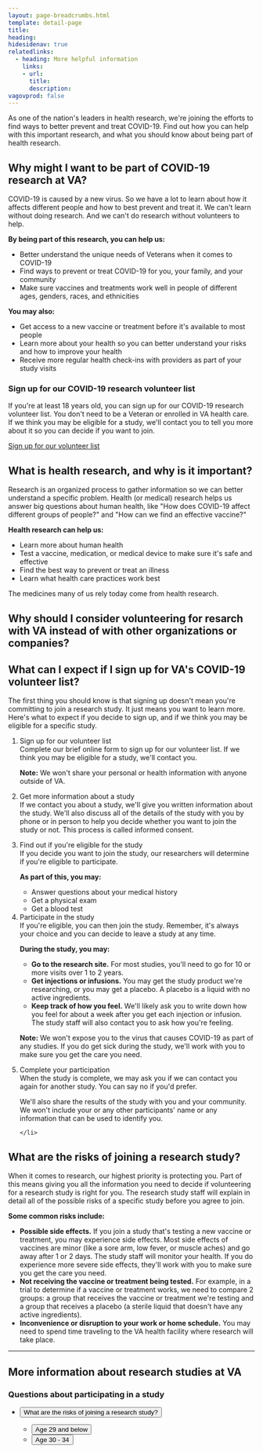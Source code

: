 ```yaml
---
layout: page-breadcrumbs.html
template: detail-page
title:
heading:
hidesidenav: true
relatedlinks:
  - heading: More helpful information
    links:
    - url: 
      title: 
      description:
vagovprod: false
---
```


<div class="va-introtext">

As one of the nation's leaders in health research, we're joining the efforts to find ways to better prevent and treat COVID-19. Find out how you can help with this important research, and what you should know about being part of health research.

</div>

<div class="feature">
  
## Why might I want to be part of COVID-19 research at VA?

COVID-19 is caused by a new virus. So we have a lot to learn about how it affects different people and how to best prevent and treat it. We can't learn without doing research. And we can't do research without volunteers to help.

**By being part of this research, you can help us:**
- Better understand the unique needs of Veterans when it comes to COVID-19
- Find ways to prevent or treat COVID-19 for you, your family, and your community
- Make sure vaccines and treatments work well in people of different ages, genders, races, and ethnicities

**You may also:**
- Get access to a new vaccine or treatment before it's available to most people
- Learn more about your health so you can better understand your risks and how to improve your health
- Receive more regular health check-ins with providers as part of your study visits

### Sign up for our COVID-19 research volunteer list

If you're at least 18 years old, you can sign up for our COVID-19 research volunteer list. You don't need to be a Veteran or enrolled in VA health care. If we think you may be eligible for a study, we'll contact you to tell you more about it so you can decide if you want to join. 
 
 <p><a class="usa-button" href="https://preview.uxpin.com/5521dc071a06a238c2efffd575d5d79a3694f2fa#/pages/131029738/simulate/no-panels">Sign up for our volunteer list</a></p>
 
</div>

## What is health research, and why is it important?

Research is an organized process to gather information so we can better understand a specific problem. Health (or medical) research helps us answer big questions about human health, like "How does COVID-19 affect different groups of people?" and "How can we find an effective vaccine?" 

**Health research can help us:**
- Learn more about human health
- Test a vaccine, medication, or medical device to make sure it's safe and effective
- Find the best way to prevent or treat an illness 
- Learn what health care practices work best

The medicines many of us rely today come from health research.

## Why should I consider volunteering for resarch with VA instead of with other organizations or companies?





## What can I expect if I sign up for VA's COVID-19 volunteer list?

<p>The first thing you should know is that signing up doesn't mean you're committing to join a research study. It just means you want to learn more.  Here's what to expect if you decide to sign up, and if we think you may be eligible for a specific study.</p>

<ol class="process" markdown="1">

  <li class="process-step list-one">
  
  Sign up for our volunteer list <br>
  Complete our brief online form to sign up for our volunteer list. If we think you may be eligible for a study, we'll contact you.
  
  **Note:** We won't share your personal or health information with anyone outside of VA.
  
  </li>

  <li class="process-step list-two">
  
  Get more information about a study <br>
  If we contact you about a study, we'll give you written information about the study. We'll also discuss all of the details of the study with you by phone or in person to help you decide whether you want to join the study or not. This process is called informed consent.
  </li>

  <li class="process-step list-three">
  
  Find out if you're eligible for the study <br>
  If you decide you want to join the study, our researchers will determine if you're eligible to participate.
  
  **As part of this, you may:**
  - Answer questions about your medical history
  - Get a physical exam
  - Get a blood test

  </li>

  <li class="process-step list-four">
  Participate in the study<br>  
  If you're eligible, you can then join the study. Remember, it's always your choice and you can decide to leave a study at any time.
  
  **During the study, you may:**
  - **Go to the research site.** For most studies, you'll need to go for 10 or more visits over 1 to 2 years.
  - **Get injections or infusions.** You may get the study product we're researching, or you may get a placebo. A placebo is a liquid with no active ingredients.
  - **Keep track of how you feel.** We'll likely ask you to write down how you feel for about a week after you get each injection or infusion. The study staff will also contact you to ask how you're feeling.
  
**Note:** We won't expose you to the virus that causes COVID-19 as part of any studies. If you do get sick during the study, we'll work with you to make sure you get the care you need.

  </li>

  <li class="process-step list-five">
  Complete your participation <br>
  When the study is complete, we may ask you if we can contact you again for another study. You can say no if you'd prefer.
  
  We'll also share the results of the study with you and your community. We won't include your or any other participants' name or any information that can be used to identify you.
  
    </li>
</ol>

## What are the risks of joining a research study? 


When it comes to research, our highest priority is protecting you. Part of this means giving you all the information you need to decide if volunteering for a research study is right for you. The research study staff will explain in detail all of the possible risks of a specific study before you agree to join. 

**Some common risks include:**

- **Possible side effects.** If you join a study that's testing a new vaccine or treatment, you may experience side effects. Most side effects of vaccines are minor (like a sore arm, low fever, or muscle aches) and go away after 1 or 2 days. The study staff will monitor your health. If you do experience more severe side effects, they'll work with you to make sure you get the care you need.
- **Not receiving the vaccine or treatment being tested.** For example, in a trial to determine if a vaccine or treatment works, we need to compare 2 groups: a group that receives the vaccine or treatment we're testing and a group that receives a placebo (a sterile liquid that doesn't have any active ingredients). 
- **Inconvenience or disruption to your work or home schedule.** You may need to spend time traveling to the VA health facility where research will take place.

------

## More information about research studies at VA 

### Questions about participating in a study

<ul class="usa-accordion">
<li>
<button class="usa-button-unstyled usa-accordion-button" aria-controls="risks">What are the risks of joining a research study?</button>
<div id="age-29-below" class="usa-accordion-content">



<ul class="usa-accordion">
<li>
<button class="usa-button-unstyled usa-accordion-button" aria-controls="age-29-below">Age 29 and below</button>
<div id="age-29-below" class="usa-accordion-content">
  
</div>
</li>
<li>
<button class="usa-button-unstyled usa-accordion-button" aria-controls="vgli-age-30-34">Age 30 - 34</button>
<div id="vgli-age-30-34" class="usa-accordion-content">
